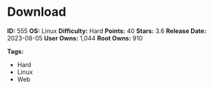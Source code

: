 # Download

**ID:** 555
**OS:** Linux
**Difficulty:** Hard
**Points:** 40
**Stars:** 3.6
**Release Date:** 2023-08-05
**User Owns:** 1,044
**Root Owns:** 910

**Tags:**
- Hard
- Linux
- Web

